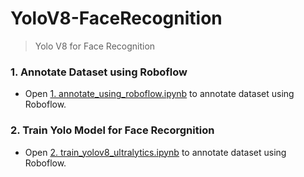 # YoloV8-FaceRecognition
> Yolo V8 for Face Recognition
### 1. Annotate Dataset using Roboflow
- Open [1. annotate_using_roboflow.ipynb](1.%20annotate_using_roboflow.ipynb) to annotate dataset using Roboflow.
### 2. Train Yolo Model for Face Recorgnition
- Open [2. train_yolov8_ultralytics.ipynb](2.%20train_yolov8_ultralytics.ipynb) to annotate dataset using Roboflow.